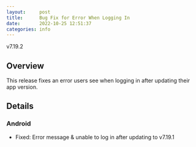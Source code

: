```yaml
---
layout:     post
title:      Bug Fix for Error When Logging In
date:       2022-10-25 12:51:37
categories: info
---
```


v7.19.2

## Overview
This release fixes an error users see when logging in after updating their app version.

## Details

### Android
* Fixed: Error message & unable to log in after updating to v7.19.1
